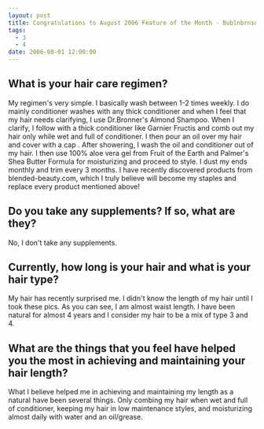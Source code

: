```yaml
---
layout: post
title: Congratulations to August 2006 Feature of the Month - Bublnbrnsuga
tags:
  - 3
  - 4
date: 2006-08-01 12:00:00
---
```

## What is your hair care regimen?

My regimen's very simple. I basically wash between 1-2 times weekly. I do mainly conditioner washes with any thick conditioner
and when I feel that my hair needs clarifying, I use Dr.Bronner's Almond Shampoo. When I clarify, I follow with a thick conditioner like Garnier Fructis and comb out my hair only while wet and full of conditioner. I then pour an oil over my hair and cover with a cap . After showering, I wash the oil and conditioner out of my hair. I then use 100% aloe vera gel from Fruit of the Earth and Palmer's Shea Butter Formula for moisturizing and proceed to style. I dust my ends monthly and trim every 3 months. I have recently discovered products from blended-beauty.com, which I truly believe will become my staples and replace every product mentioned above!

## Do you take any supplements? If so, what are they?

No, I don't take any supplements.

## Currently, how long is your hair and what is your hair type?

My hair has recently surprised me. I didn't know the length of my hair until I took these pics. As you can see, I am almost waist length. I have been natural for almost 4 years and I consider my hair to be a mix of type 3 and 4.

## What are the things that you feel have helped you the most in achieving and maintaining your hair length?

What I believe helped me in achieving and maintaining my length as a natural have been several things. Only combing my hair when wet and full of conditioner, keeping my hair in low maintenance styles, and moisturizing almost daily with water and an oil/grease.